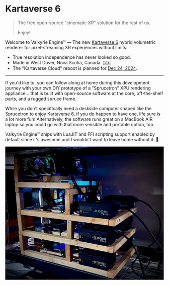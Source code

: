 # Kartaverse 6

> The free open-source "cinematic XR" solution for the rest of us.
>
> Enjoy!
>

Welcome to Valkyrie Engine™ — The new [Kartaverse 6](https://github.com/kartaverse) hybrid volumetric renderer for pixel-streaming XR experiences without limits.

- True resolution independence has never looked so good.
- Made in West Dover, Nova Scotia, Canada. 🇨🇦
- The "Kartaverse Cloud" reboot is planned for [Dec 24, 2024](https://days.to/christmas-eve/2024/12/24).

___

If you'd like to, you can follow along at home during this development journey with your own DIY prototype of a "Sprucetron" XPU rendering appliance... that is built with open-source software at the core, off-the-shelf parts, and a rugged spruce frame.

While you don't specifically need a deskside computer shaped like the Sprucetron to enjoy Kartaverse 6, if you do happen to have one, life sure is a lot more fun! Alternatively, the software runs great on a MacBook AIR laptop so you could go with that more sensible and portable option, too.

Valkyrie Engine™ ships with LuaJIT and FFI scripting support enabled by default since it's awesome and I wouldn't want to leave home without it. 🤘

![Sprucetron Server](Images/Sprucetron.webp)
